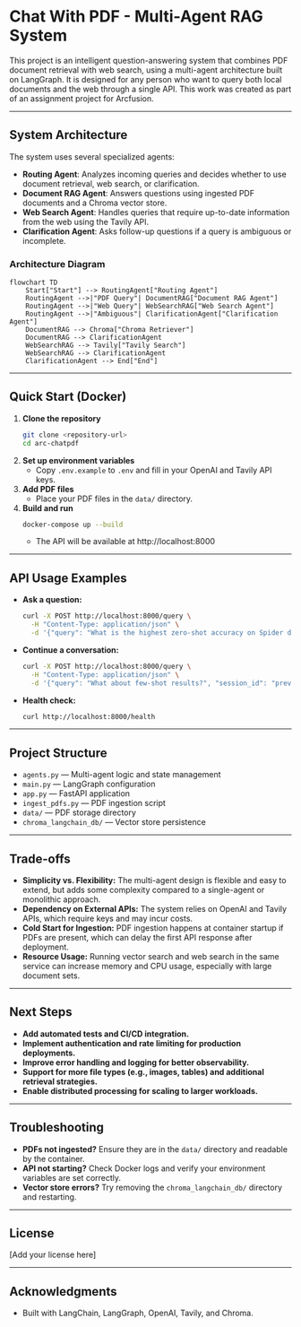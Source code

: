 # Chat With PDF - Multi-Agent RAG System

This project is an intelligent question-answering system that combines PDF document retrieval with web search, using a multi-agent architecture built on LangGraph. It is designed for any person who want to query both local documents and the web through a single API. This work was created as part of an assignment project for Arcfusion.

---

## System Architecture

The system uses several specialized agents:

- **Routing Agent**: Analyzes incoming queries and decides whether to use document retrieval, web search, or clarification.
- **Document RAG Agent**: Answers questions using ingested PDF documents and a Chroma vector store.
- **Web Search Agent**: Handles queries that require up-to-date information from the web using the Tavily API.
- **Clarification Agent**: Asks follow-up questions if a query is ambiguous or incomplete.

### Architecture Diagram

```mermaid
flowchart TD
    Start["Start"] --> RoutingAgent["Routing Agent"]
    RoutingAgent -->|"PDF Query"| DocumentRAG["Document RAG Agent"]
    RoutingAgent -->|"Web Query"| WebSearchRAG["Web Search Agent"]
    RoutingAgent -->|"Ambiguous"| ClarificationAgent["Clarification Agent"]
    DocumentRAG --> Chroma["Chroma Retriever"]
    DocumentRAG --> ClarificationAgent
    WebSearchRAG --> Tavily["Tavily Search"]
    WebSearchRAG --> ClarificationAgent
    ClarificationAgent --> End["End"]
```

---

## Quick Start (Docker)

1. **Clone the repository**
   ```sh
   git clone <repository-url>
   cd arc-chatpdf
   ```
2. **Set up environment variables**
   - Copy `.env.example` to `.env` and fill in your OpenAI and Tavily API keys.
3. **Add PDF files**
   - Place your PDF files in the `data/` directory.
4. **Build and run**
   ```sh
   docker-compose up --build
   ```
   - The API will be available at http://localhost:8000

---

## API Usage Examples

- **Ask a question:**
  ```sh
  curl -X POST http://localhost:8000/query \
    -H "Content-Type: application/json" \
    -d '{"query": "What is the highest zero-shot accuracy on Spider dataset?", "session_id": null}'
  ```
- **Continue a conversation:**
  ```sh
  curl -X POST http://localhost:8000/query \
    -H "Content-Type: application/json" \
    -d '{"query": "What about few-shot results?", "session_id": "previous-session-id-here"}'
  ```
- **Health check:**
  ```sh
  curl http://localhost:8000/health
  ```

---

## Project Structure

- `agents.py` — Multi-agent logic and state management
- `main.py` — LangGraph configuration
- `app.py` — FastAPI application
- `ingest_pdfs.py` — PDF ingestion script
- `data/` — PDF storage directory
- `chroma_langchain_db/` — Vector store persistence

---

## Trade-offs

- **Simplicity vs. Flexibility:** The multi-agent design is flexible and easy to extend, but adds some complexity compared to a single-agent or monolithic approach.
- **Dependency on External APIs:** The system relies on OpenAI and Tavily APIs, which require keys and may incur costs.
- **Cold Start for Ingestion:** PDF ingestion happens at container startup if PDFs are present, which can delay the first API response after deployment.
- **Resource Usage:** Running vector search and web search in the same service can increase memory and CPU usage, especially with large document sets.

---

## Next Steps

- **Add automated tests and CI/CD integration.**
- **Implement authentication and rate limiting for production deployments.**
- **Improve error handling and logging for better observability.**
- **Support for more file types (e.g., images, tables) and additional retrieval strategies.**
- **Enable distributed processing for scaling to larger workloads.**

---

## Troubleshooting

- **PDFs not ingested?** Ensure they are in the `data/` directory and readable by the container.
- **API not starting?** Check Docker logs and verify your environment variables are set correctly.
- **Vector store errors?** Try removing the `chroma_langchain_db/` directory and restarting.

---

## License

[Add your license here]

---

## Acknowledgments

- Built with LangChain, LangGraph, OpenAI, Tavily, and Chroma.